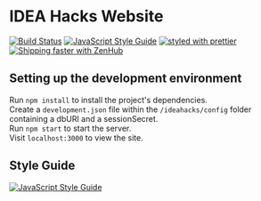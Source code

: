 # IDEA Hacks Website
[![Build Status](https://travis-ci.org/ideahacks/ideahacks.la.svg?branch=development)](https://travis-ci.org/ideahacks/ideahacks.la)
[![JavaScript Style Guide](https://img.shields.io/badge/code_style-standard-brightgreen.svg)](https://standardjs.com)
[![styled with prettier](https://img.shields.io/badge/styled_with-prettier-ff69b4.svg)](https://github.com/prettier/prettier)
[![Shipping faster with ZenHub](https://raw.githubusercontent.com/ZenHubIO/support/master/zenhub-badge.png)](https://zenhub.com)


## Setting up the development environment
Run `npm install` to install the project's dependencies.  
Create a `development.json` file within the `/ideahacks/config` folder
containing a dbURI and a sessionSecret.  
Run `npm start` to start the server.  
Visit `localhost:3000` to view the site.

## Style Guide
[![JavaScript Style Guide](https://cdn.rawgit.com/standard/standard/master/badge.svg)](https://github.com/standard/standard)
